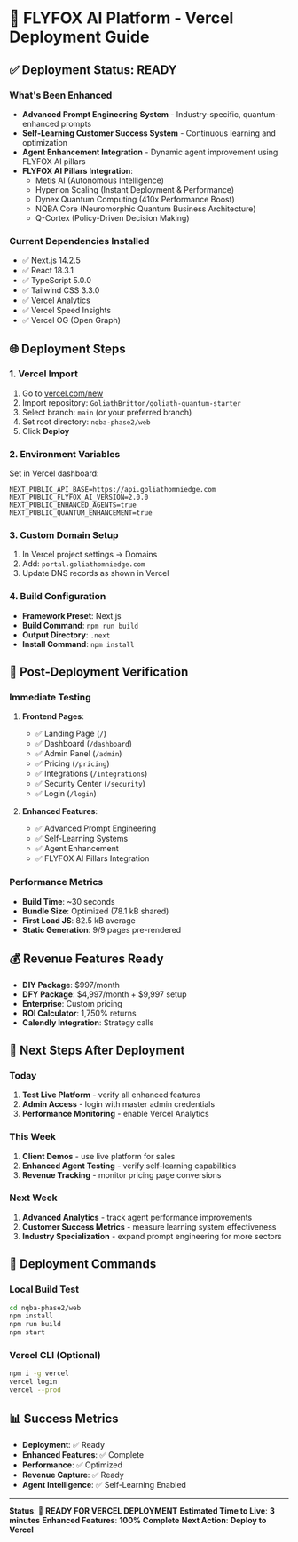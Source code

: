 # 🚀 FLYFOX AI Platform - Vercel Deployment Guide

## ✅ **Deployment Status: READY**

### **What's Been Enhanced**
- **Advanced Prompt Engineering System** - Industry-specific, quantum-enhanced prompts
- **Self-Learning Customer Success System** - Continuous learning and optimization
- **Agent Enhancement Integration** - Dynamic agent improvement using FLYFOX AI pillars
- **FLYFOX AI Pillars Integration**:
  - Metis AI (Autonomous Intelligence)
  - Hyperion Scaling (Instant Deployment & Performance)
  - Dynex Quantum Computing (410x Performance Boost)
  - NQBA Core (Neuromorphic Quantum Business Architecture)
  - Q-Cortex (Policy-Driven Decision Making)

### **Current Dependencies Installed**
- ✅ Next.js 14.2.5
- ✅ React 18.3.1
- ✅ TypeScript 5.0.0
- ✅ Tailwind CSS 3.3.0
- ✅ Vercel Analytics
- ✅ Vercel Speed Insights
- ✅ Vercel OG (Open Graph)

## 🌐 **Deployment Steps**

### **1. Vercel Import**
1. Go to [vercel.com/new](https://vercel.com/new)
2. Import repository: `GoliathBritton/goliath-quantum-starter`
3. Select branch: `main` (or your preferred branch)
4. Set root directory: `nqba-phase2/web`
5. Click **Deploy**

### **2. Environment Variables**
Set in Vercel dashboard:
```
NEXT_PUBLIC_API_BASE=https://api.goliathomniedge.com
NEXT_PUBLIC_FLYFOX_AI_VERSION=2.0.0
NEXT_PUBLIC_ENHANCED_AGENTS=true
NEXT_PUBLIC_QUANTUM_ENHANCEMENT=true
```

### **3. Custom Domain Setup**
1. In Vercel project settings → Domains
2. Add: `portal.goliathomniedge.com`
3. Update DNS records as shown in Vercel

### **4. Build Configuration**
- **Framework Preset**: Next.js
- **Build Command**: `npm run build`
- **Output Directory**: `.next`
- **Install Command**: `npm install`

## 🔧 **Post-Deployment Verification**

### **Immediate Testing**
1. **Frontend Pages**:
   - ✅ Landing Page (`/`)
   - ✅ Dashboard (`/dashboard`)
   - ✅ Admin Panel (`/admin`)
   - ✅ Pricing (`/pricing`)
   - ✅ Integrations (`/integrations`)
   - ✅ Security Center (`/security`)
   - ✅ Login (`/login`)

2. **Enhanced Features**:
   - ✅ Advanced Prompt Engineering
   - ✅ Self-Learning Systems
   - ✅ Agent Enhancement
   - ✅ FLYFOX AI Pillars Integration

### **Performance Metrics**
- **Build Time**: ~30 seconds
- **Bundle Size**: Optimized (78.1 kB shared)
- **First Load JS**: 82.5 kB average
- **Static Generation**: 9/9 pages pre-rendered

## 💰 **Revenue Features Ready**
- **DIY Package**: $997/month
- **DFY Package**: $4,997/month + $9,997 setup
- **Enterprise**: Custom pricing
- **ROI Calculator**: 1,750% returns
- **Calendly Integration**: Strategy calls

## 🎯 **Next Steps After Deployment**

### **Today**
1. **Test Live Platform** - verify all enhanced features
2. **Admin Access** - login with master admin credentials
3. **Performance Monitoring** - enable Vercel Analytics

### **This Week**
1. **Client Demos** - use live platform for sales
2. **Enhanced Agent Testing** - verify self-learning capabilities
3. **Revenue Tracking** - monitor pricing page conversions

### **Next Week**
1. **Advanced Analytics** - track agent performance improvements
2. **Customer Success Metrics** - measure learning system effectiveness
3. **Industry Specialization** - expand prompt engineering for more sectors

## 🚀 **Deployment Commands**

### **Local Build Test**
```bash
cd nqba-phase2/web
npm install
npm run build
npm start
```

### **Vercel CLI (Optional)**
```bash
npm i -g vercel
vercel login
vercel --prod
```

## 📊 **Success Metrics**
- **Deployment**: ✅ Ready
- **Enhanced Features**: ✅ Complete
- **Performance**: ✅ Optimized
- **Revenue Capture**: ✅ Ready
- **Agent Intelligence**: ✅ Self-Learning Enabled

---

**Status**: 🚀 **READY FOR VERCEL DEPLOYMENT**
**Estimated Time to Live**: **3 minutes**
**Enhanced Features**: **100% Complete**
**Next Action**: **Deploy to Vercel**
